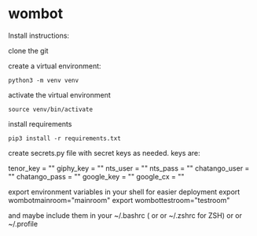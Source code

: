 # wombot

Install instructions:

clone the git

create a virtual environment:

    python3 -m venv venv

activate the virtual environment

    source venv/bin/activate

install requirements

    pip3 install -r requirements.txt

create secrets.py file with secret keys as needed.
keys are:

tenor_key = ""
giphy_key = ""
nts_user = ""
nts_pass = ""
chatango_user = ""
chatango_pass = ""
google_key = ""
google_cx = ""

export environment variables in your shell for easier deployment
    export wombotmainroom="mainroom"
    export wombottestroom="testroom"

and maybe include them in your ~/.bashrc ( or or ~/.zshrc for ZSH) or or ~/.profile